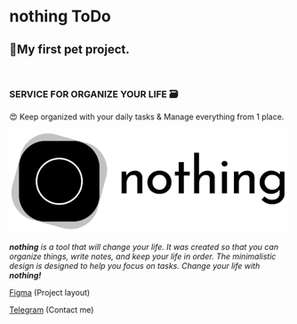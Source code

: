 
# **nothing** ToDo

## **🙂My first pet project.**

<br>

### SERVICE FOR ORGANIZE YOUR LIFE 🗃️


😍 Keep organized with your daily tasks & Manage everything from 1 place.
<br>

![LoGO](/img/logo-info-page.png)

***nothing** is a tool that will change your life. It was created so that you can organize things, write notes, and keep your life in order. The minimalistic design is designed to help you focus on tasks. Change your life with **nothing!***

[Figma](https://www.figma.com/file/aVjezkBAyrQLbjnIysbSpR/nothing?node-id=0%3A1) (Project layout)

 [Telegram](https://t.me/sh4p1k) (Contact me)

